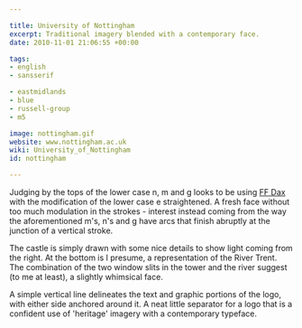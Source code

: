 ```yaml
---

title: University of Nottingham
excerpt: Traditional imagery blended with a contemporary face.
date: 2010-11-01 21:06:55 +00:00

tags:
- english
- sansserif

- eastmidlands
- blue
- russell-group
- m5

image: nottingham.gif
website: www.nottingham.ac.uk
wiki: University_of_Nottingham
id: nottingham

---
```


Judging by the tops of the lower case n, m and g looks to be using [FF Dax](http://en.wikipedia.org/wiki/FF_Dax) with the modification of the lower case e straightened. A fresh face without too much modulation in the strokes - interest instead coming from the way the aforementioned m's, n's and g have arcs that finish abruptly at the junction of a vertical stroke.

The castle is simply drawn with some nice details to show light coming from the right. At the bottom is I presume, a representation of the River Trent. The combination of the two window slits in the tower and the river suggest (to me at least), a slightly whimsical face.

A simple vertical line delineates the text and graphic portions of the logo, with either side anchored around it. A neat little separator for a logo that is a confident use of 'heritage' imagery with a contemporary typeface.
